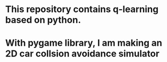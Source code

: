 # This repository contains q-learning based on python.
# With pygame library, I am making an 2D car collsion avoidance simulator
